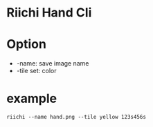 # Riichi Hand Cli

# Option

- -name: save image name
- -tile set: color

# example

```shell
riichi --name hand.png --tile yellow 123s456s
```
